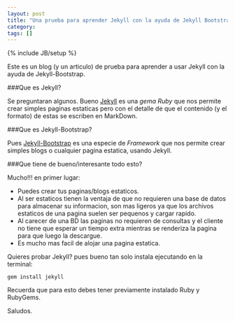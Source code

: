 ```yaml
---
layout: post
title: "Una prueba para aprender Jekyll con la ayuda de Jekyll Bootstrap"
category: 
tags: []
---
```

{% include JB/setup %}

Este es un blog (y un articulo) de prueba para aprender a usar Jekyll con la ayuda de 
Jekyll-Bootstrap.

###Que es Jekyll? 

Se preguntaran algunos. Bueno [Jekyll](http://jekyllrb.com/) es una _gema Ruby_
que nos permite crear simples paginas estaticas pero con el detalle de que el
contenido (y el formato) de estas se escriben en MarkDown.

###Que es Jekyll-Bootstrap?

Pues [Jekyll-Bootstrap](http://jekyllbootstrap.com) es una especie de _Framework_ que nos permite crear simples
blogs o cualquier pagina estatica, usando Jekyll.

###Que tiene de bueno/interesante todo esto?

Mucho!!! en primer lugar:
- Puedes crear tus paginas/blogs estaticos.
- Al ser estaticos tienen la ventaja de que no requieren una base de datos para almacenar su informacion, son mas ligeros ya que los archivos estaticos de una pagina suelen ser pequenos y cargar rapido. 
- Al carecer de una BD las paginas no requieren de consultas y el cliente no tiene que esperar un tiempo extra mientras se renderiza la pagina para que luego la descargue.
- Es mucho mas facil de alojar una pagina estatica.


Quieres probar Jekyll? pues bueno tan solo instala ejecutando en la terminal:

    gem install jekyll

Recuerda que para esto debes tener previamente instalado Ruby y RubyGems.

Saludos.
